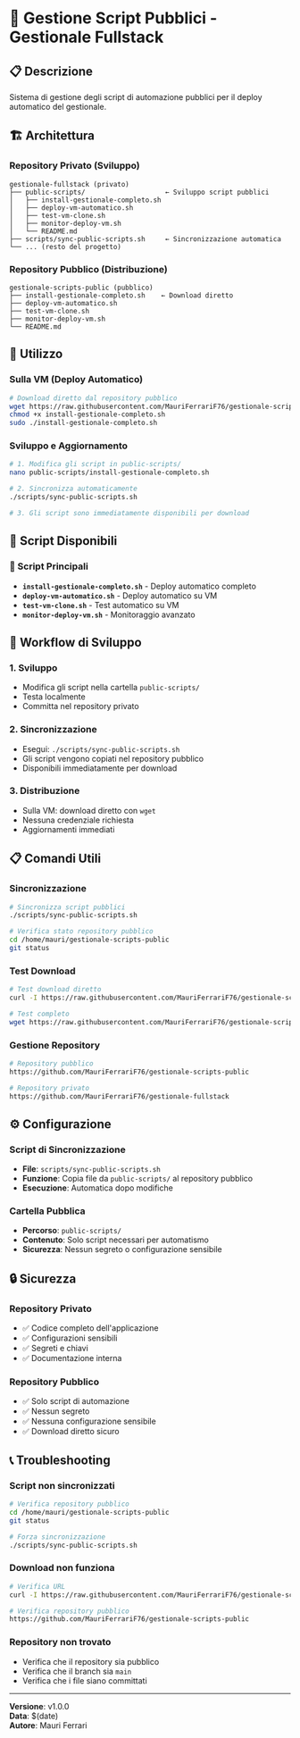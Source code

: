 # 📁 Gestione Script Pubblici - Gestionale Fullstack

## 📋 Descrizione
Sistema di gestione degli script di automazione pubblici per il deploy automatico del gestionale.

## 🏗️ Architettura

### Repository Privato (Sviluppo)
```
gestionale-fullstack (privato)
├── public-scripts/                    ← Sviluppo script pubblici
│   ├── install-gestionale-completo.sh
│   ├── deploy-vm-automatico.sh
│   ├── test-vm-clone.sh
│   ├── monitor-deploy-vm.sh
│   └── README.md
├── scripts/sync-public-scripts.sh     ← Sincronizzazione automatica
└── ... (resto del progetto)
```

### Repository Pubblico (Distribuzione)
```
gestionale-scripts-public (pubblico)
├── install-gestionale-completo.sh    ← Download diretto
├── deploy-vm-automatico.sh
├── test-vm-clone.sh
├── monitor-deploy-vm.sh
└── README.md
```

## 🚀 Utilizzo

### Sulla VM (Deploy Automatico)
```bash
# Download diretto dal repository pubblico
wget https://raw.githubusercontent.com/MauriFerrariF76/gestionale-scripts-public/main/install-gestionale-completo.sh
chmod +x install-gestionale-completo.sh
sudo ./install-gestionale-completo.sh
```

### Sviluppo e Aggiornamento
```bash
# 1. Modifica gli script in public-scripts/
nano public-scripts/install-gestionale-completo.sh

# 2. Sincronizza automaticamente
./scripts/sync-public-scripts.sh

# 3. Gli script sono immediatamente disponibili per download
```

## 📁 Script Disponibili

### 🎯 Script Principali
- **`install-gestionale-completo.sh`** - Deploy automatico completo
- **`deploy-vm-automatico.sh`** - Deploy automatico su VM
- **`test-vm-clone.sh`** - Test automatico su VM
- **`monitor-deploy-vm.sh`** - Monitoraggio avanzato

## 🔄 Workflow di Sviluppo

### 1. Sviluppo
- Modifica gli script nella cartella `public-scripts/`
- Testa localmente
- Committa nel repository privato

### 2. Sincronizzazione
- Esegui: `./scripts/sync-public-scripts.sh`
- Gli script vengono copiati nel repository pubblico
- Disponibili immediatamente per download

### 3. Distribuzione
- Sulla VM: download diretto con `wget`
- Nessuna credenziale richiesta
- Aggiornamenti immediati

## 📋 Comandi Utili

### Sincronizzazione
```bash
# Sincronizza script pubblici
./scripts/sync-public-scripts.sh

# Verifica stato repository pubblico
cd /home/mauri/gestionale-scripts-public
git status
```

### Test Download
```bash
# Test download diretto
curl -I https://raw.githubusercontent.com/MauriFerrariF76/gestionale-scripts-public/main/install-gestionale-completo.sh

# Test completo
wget https://raw.githubusercontent.com/MauriFerrariF76/gestionale-scripts-public/main/install-gestionale-completo.sh
```

### Gestione Repository
```bash
# Repository pubblico
https://github.com/MauriFerrariF76/gestionale-scripts-public

# Repository privato
https://github.com/MauriFerrariF76/gestionale-fullstack
```

## ⚙️ Configurazione

### Script di Sincronizzazione
- **File**: `scripts/sync-public-scripts.sh`
- **Funzione**: Copia file da `public-scripts/` al repository pubblico
- **Esecuzione**: Automatica dopo modifiche

### Cartella Pubblica
- **Percorso**: `public-scripts/`
- **Contenuto**: Solo script necessari per automatismo
- **Sicurezza**: Nessun segreto o configurazione sensibile

## 🔒 Sicurezza

### Repository Privato
- ✅ Codice completo dell'applicazione
- ✅ Configurazioni sensibili
- ✅ Segreti e chiavi
- ✅ Documentazione interna

### Repository Pubblico
- ✅ Solo script di automazione
- ✅ Nessun segreto
- ✅ Nessuna configurazione sensibile
- ✅ Download diretto sicuro

## 📞 Troubleshooting

### Script non sincronizzati
```bash
# Verifica repository pubblico
cd /home/mauri/gestionale-scripts-public
git status

# Forza sincronizzazione
./scripts/sync-public-scripts.sh
```

### Download non funziona
```bash
# Verifica URL
curl -I https://raw.githubusercontent.com/MauriFerrariF76/gestionale-scripts-public/main/install-gestionale-completo.sh

# Verifica repository pubblico
https://github.com/MauriFerrariF76/gestionale-scripts-public
```

### Repository non trovato
- Verifica che il repository sia pubblico
- Verifica che il branch sia `main`
- Verifica che i file siano committati

---

**Versione**: v1.0.0  
**Data**: $(date)  
**Autore**: Mauri Ferrari 
